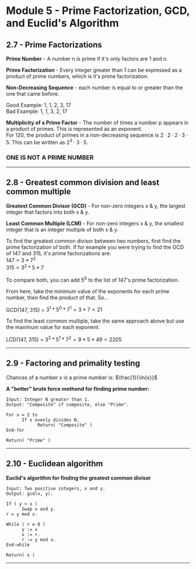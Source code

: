# Module 5 - Prime Factorization, GCD, and Euclid's Algorithm

## 2.7 - Prime Factorizations

**Prime Number** - A number n is prime if it's only factors are 1 and n.  

**Prime Factorization** - Every integer greater than 1 can be expressed as a product of prime numbers, which is it's prime factorization.  

**Non-Decreasing Sequence** - each number is equal to or greater than the one that came before.  

Good Example: 1, 1, 2, 3, 17  
Bad Example:  1, 1, 3, 2, 17  

**Multiplicity of a Prime Factor** - The number of times a number p appears in a product of primes.  This is represented as an exponent.  
For 120, the product of primes in a non-decreasing sequence is $2·2·2·3·5$.  This can be written as $2^3·3·5$. 


### **ONE IS NOT A PRIME NUMBER**

---

## 2.8 - Greatest common division and least common multiple

**Greatest Common Divisor (GCD)** - For non-zero integers x & y, the largest integer that factors into both x & y.  

**Least Common Multiple (LCM)** - For non-zero integers x & y, the smallest integer that is an integer multiple of both x & y.  

To find the greatest common divisor between two numbers, first find the prime factorization of both.  If for example you were trying to find the GCD of 147 and 315, it's prime factorizations are:  
$147 = 3 * 7^2$  
$315 = 3^2 * 5 * 7$  

To compare both, you can add $5^0$ to the list of 147's prime factorization.  

From here, take the minimum value of the exponents for each prime number, then find the product of that.  So...  

GCD(147, 315) = $3^1 * 5^0 * 7^1 = 3 * 7 = 21$

To find the least common multiple, take the same approach above but use the maximum value for each exponent.  

LCD(147, 315) = $3^2 * 5^1 * 7^2 = 9 * 5 * 49 = 2205$

---

## 2.9 - Factoring and primality testing

Chances of a number x is a prime number is: $\frac{1}{\ln{x}}$

**A "better" brute force methond for finding prime number:**
```
Input: Integer N greater than 1.
Output: "Composite" if composite, else "Prime".

For x = 2 to  
      If x evenly divides N,
            Return( "Composite" )
End-for

Return( "Prime" )
```


---

## 2.10 - Euclidean algorithm

**Euclid's algorithm for finding the greatest common divisor**
```
Input: Two positive integers, x and y.
Output: gcd(x, y).

If ( y < x )
      Swap x and y.
r = y mod x.

While ( r ≠ 0 )
      y := x
      x := r.
      r := y mod x.
End-while

Return( x )
```

---


